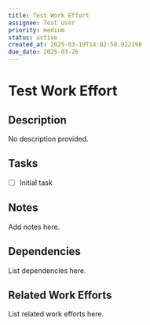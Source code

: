 ```yaml
---
title: Test Work Effort
assignee: Test User
priority: medium
status: active
created_at: 2025-03-19T14:02:58.922198
due_date: 2025-03-26
---
```


# Test Work Effort

## Description
No description provided.

## Tasks
- [ ] Initial task

## Notes
Add notes here.

## Dependencies
List dependencies here.

## Related Work Efforts
List related work efforts here.